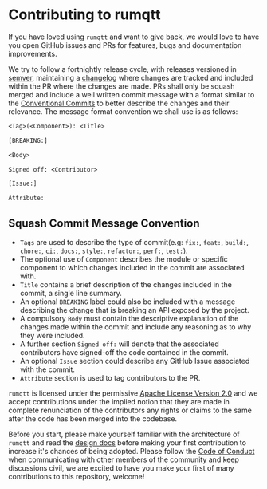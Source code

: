 # Contributing to rumqtt

If you have loved using `rumqtt` and want to give back, we would love to have you open GitHub issues and PRs for features, bugs and documentation improvements.

We try to follow a fortnightly release cycle, with releases versioned in [semver](https://semver.org), maintaining a [changelog](./CHANGELOG.md) where changes are tracked and included within the PR where the changes are made. PRs shall only be squash merged and include a well written commit message with a format similar to the [Conventional Commits](https://www.conventionalcommits.org) to better describe the changes and their relevance. The message format convention we shall use is as follows:

```txt
<Tag>(<Component>): <Title>

[BREAKING:]

<Body>

Signed off: <Contributor>

[Issue:]

Attribute:
```

## Squash Commit Message Convention

-   `Tags` are used to describe the type of commit(e.g: `fix:`, `feat:`, `build:`, `chore:`, `ci:`, `docs:`, `style:`, `refactor:`, `perf:`, `test:`).
-   The optional use of `Component` describes the module or specific component to which changes included in the commit are associated with.
-   `Title` contains a brief description of the changes included in the commit, a single line summary.
-   An optional `BREAKING` label could also be included with a message describing the change that is breaking an API exposed by the project.
-   A compulsory `Body` must contain the descriptive explanation of the changes made within the commit and include any reasoning as to why they were included.
-   A further section `Signed off:` will denote that the associated contributors have signed-off the code contained in the commit.
-   An optional `Issue` section could describe any GitHub Issue associated with the commit.
-   `Attribute` section is used to tag contributors to the PR.

`rumqtt` is licensed under the permissive [Apache License Version 2.0](./LICENSE) and we accept contributions under the implied notion that they are made in complete renunciation of the contributors any rights or claims to the same after the code has been merged into the codebase.

Before you start, please make yourself familiar with the architecture of `rumqtt` and read the [design docs](./docs/design.md) before making your first contribution to increase it's chances of being adopted. Please follow the [Code of Conduct](./CODE_OF_CONDUCT.md) when communicating with other members of the community and keep discussions civil, we are excited to have you make your first of many contributions to this repository, welcome!
